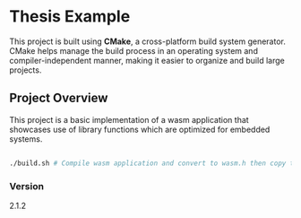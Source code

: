 # Thesis Example

This project is built using **CMake**, a cross-platform build system generator. CMake helps manage the build process in an operating system and compiler-independent manner, making it easier to organize and build large projects.

## Project Overview

This project is a basic implementation of a wasm application that showcases use of library functions which are optimized for embedded systems.


```bash

./build.sh # Compile wasm application and convert to wasm.h then copy to fw for use.

```
### Version
2.1.2
